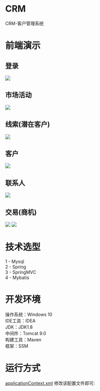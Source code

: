 # CRM
CRM-客户管理系统
# 前端演示
## 登录
<img src="https://github.com/Zinner2/imgs/blob/master/crm-img/src/img/1.png" />

## 市场活动
<img src="https://github.com/Zinner2/imgs/blob/master/crm-img/src/img/2.png" />

## 线索(潜在客户)
<img src="https://github.com/Zinner2/imgs/blob/master/crm-img/src/img/3.png" />

## 客户
<img src="https://github.com/Zinner2/imgs/blob/master/crm-img/src/img/4.png" />

## 联系人
<img src="https://github.com/Zinner2/imgs/blob/master/crm-img/src/img/5.png" />

## 交易(商机)
<img src="https://github.com/Zinner2/imgs/blob/master/crm-img/src/img/6.png" />
<img src="https://github.com/Zinner2/imgs/blob/master/crm-img/src/img/7.png" />

# 技术选型
  1 - Mysql  
  2 - Spring  
  3 - SpringMVC  
  4 - Mybatis  
# 开发环境
  操作系统：Windows 10  
  IDE工具：IDEA  
  JDK：JDK1.8  
  中间件：Tomcat 9.0  
  构建工具：Maven  
  框架：SSM  
# 运行方式 
  <a href="https://github.com/Zinner2/CRM/blob/master/src/main/resources/conf/applicationContext.xml">applicationContext.xml</a> 修改该配置文件即可:  
  <bean id="datasource" class="com.alibaba.druid.pool.DruidDataSource" init-method="init" destroy-method="close">
        <property name="url" value="jdbc:mysql://127.0.0.1:3306/你的数据库名字"></property>
        <property name="username" value="你的账号"></property>
        <property name="password" value="你的密码"></property>
    </bean>
  


